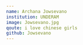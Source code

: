 ```yaml
---
name: Archana Jowsevano
institution: UNDERAM
image: Jowsevano.jpg
qoute: i love chinese girls
github: Jowsevano
---
```

